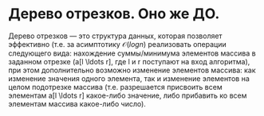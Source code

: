 # Дерево отрезков. Оно же ДО.
Дерево отрезков — это структура данных, которая позволяет эффективно 
(т.е. за асимптотику $\mathcal{O}(log n)$ реализовать операции следующего вида: нахождение суммы/минимума элементов массива в заданном отрезке (a[l \ldots r], где l и r поступают на вход алгоритма), при этом дополнительно возможно изменение элементов массива: как изменение значения одного элемента, так и изменение элементов на целом подотрезке массива (т.е. разрешается присвоить всем элементам a[l \ldots r] какое-либо значение, либо прибавить ко всем элементам массива какое-либо число).
